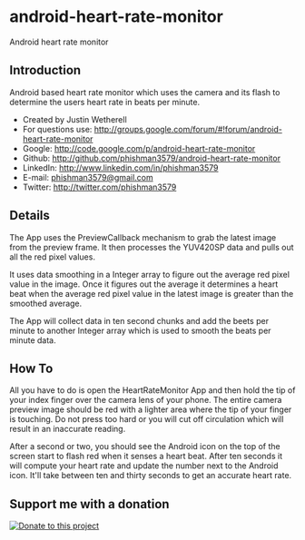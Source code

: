 android-heart-rate-monitor
==========================

Android heart rate monitor

## Introduction

Android based heart rate monitor which uses the camera and its flash to determine the users heart rate in beats per minute.

* Created by Justin Wetherell
* For questions use: http://groups.google.com/forum/#!forum/android-heart-rate-monitor
* Google: http://code.google.com/p/android-heart-rate-monitor
* Github: http://github.com/phishman3579/android-heart-rate-monitor
* LinkedIn: http://www.linkedin.com/in/phishman3579
* E-mail: phishman3579@gmail.com
* Twitter: http://twitter.com/phishman3579

## Details
The App uses the PreviewCallback mechanism to grab the latest image from the preview frame. It then processes the YUV420SP data and pulls out all the red pixel values.

It uses data smoothing in a Integer array to figure out the average red pixel value in the image. Once it figures out the average it determines a heart beat when the average red pixel value in the latest image is greater than the smoothed average.

The App will collect data in ten second chunks and add the beets per minute to another Integer array which is used to smooth the beats per minute data.

## How To

All you have to do is open the HeartRateMonitor App and then hold the tip of your index finger over the camera lens of your phone. The entire camera preview image should be red with a lighter area where the tip of your finger is touching. Do not press too hard or you will cut off circulation which will result in an inaccurate reading.  

After a second or two, you should see the Android icon on the top of the screen start to flash red when it senses a heart beat. After ten seconds it will compute your heart rate and update the number next to the Android icon. It'll take between ten and thirty seconds to get an accurate heart rate.

## Support me with a donation

<a href="https://www.paypal.com/cgi-bin/webscr?cmd=_donations&business=phishman3579%40gmail%2ecom&lc=US&item_name=Support%20open%20source&item_number=AndroidHeartRateMonitor&currency_code=USD&bn=PP%2dDonationsBF%3abtn_donateCC_LG%2egif%3aNonHosted" target="_new"><img border="0" alt="Donate to this project" src="https://www.paypalobjects.com/en_US/i/btn/btn_donate_LG.gif"></a>
